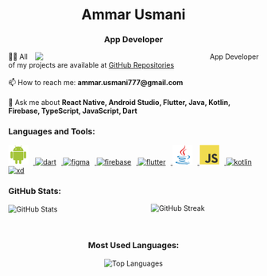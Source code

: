 <h1 align="center">Ammar Usmani</h1>

<h3 align="center">App Developer</h3>

<p align="right">
  <img src="https://media1.giphy.com/media/13HgwGsXF0aiGY/giphy.gif" alt="App Developer" width="450" align="right" />
</p>

<p align="left">
  👨‍💻 All of my projects are available at <a href="https://github.com/ammarusmani07?tab=repositories">GitHub Repositories</a><br><br>
  📫 How to reach me: <strong>ammar.usmani777@gmail.com</strong><br><br>
  💬 Ask me about <strong>React Native, Android Studio, Flutter, Java, Kotlin, Firebase, TypeScript, JavaScript, Dart</strong>
</p>

<h3 align="left">Languages and Tools:</h3>
<p align="left">
  <a href="https://developer.android.com" target="_blank" rel="noreferrer">
    <img src="https://raw.githubusercontent.com/devicons/devicon/master/icons/android/android-original.svg" alt="android" width="40" height="40" style="margin-right: 10px;"/>
  </a>
  <a href="https://dart.dev" target="_blank" rel="noreferrer">
    <img src="https://www.vectorlogo.zone/logos/dartlang/dartlang-icon.svg" alt="dart" width="40" height="40" style="margin-right: 10px;"/>
  </a>
  <a href="https://www.figma.com/" target="_blank" rel="noreferrer">
    <img src="https://www.vectorlogo.zone/logos/figma/figma-icon.svg" alt="figma" width="40" height="40" style="margin-right: 10px;"/>
  </a>
  <a href="https://firebase.google.com/" target="_blank" rel="noreferrer">
    <img src="https://www.vectorlogo.zone/logos/firebase/firebase-icon.svg" alt="firebase" width="40" height="40" style="margin-right: 10px;"/>
  </a>
  <a href="https://flutter.dev" target="_blank" rel="noreferrer">
    <img src="https://www.vectorlogo.zone/logos/flutterio/flutterio-icon.svg" alt="flutter" width="40" height="40" style="margin-right: 10px;"/>
  </a>
  <a href="https://www.java.com" target="_blank" rel="noreferrer">
    <img src="https://raw.githubusercontent.com/devicons/devicon/master/icons/java/java-original.svg" alt="java" width="40" height="40" style="margin-right: 10px;"/>
  </a>
  <a href="https://developer.mozilla.org/en-US/docs/Web/JavaScript" target="_blank" rel="noreferrer">
    <img src="https://raw.githubusercontent.com/devicons/devicon/master/icons/javascript/javascript-original.svg" alt="javascript" width="40" height="40" style="margin-right: 10px;"/>
  </a>
  <a href="https://kotlinlang.org" target="_blank" rel="noreferrer">
    <img src="https://www.vectorlogo.zone/logos/kotlinlang/kotlinlang-icon.svg" alt="kotlin" width="40" height="40" style="margin-right: 10px;"/>
  </a>
  <a href="https://www.adobe.com/products/xd.html" target="_blank" rel="noreferrer">
    <img src="https://cdn.worldvectorlogo.com/logos/adobe-xd.svg" alt="xd" width="40" height="40" style="margin-right: 10px;"/>
  </a>
</p>

<h3 align="left">GitHub Stats:</h3>
<p align="left">
  <img align="center" src="https://github-readme-stats.vercel.app/api?username=ammarusmani07&show_icons=true&theme=dracula" alt="GitHub Stats" width="43%" />
  <img align="right" src="https://github-readme-streak-stats.herokuapp.com/?user=ammarusmani07&theme=dracula" alt="GitHub Streak" width="43%" />
</p>

<br clear="left" />
<h3 align="center">Most Used Languages:</h3>
<p align="center">
  <img align="center" src="https://github-readme-stats.vercel.app/api/top-langs/?username=ammarusmani07&layout=compact&theme=dracula" alt="Top Languages" />
</p>
